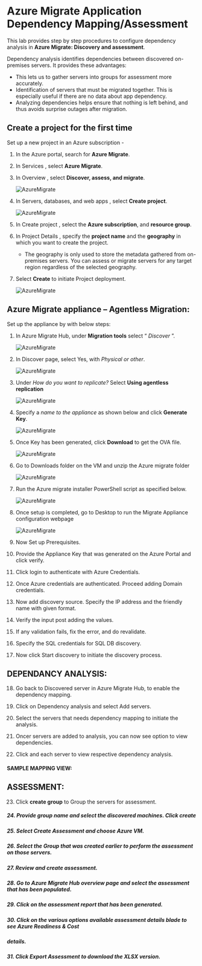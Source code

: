 # Azure Migrate Application Dependency Mapping/Assessment

This lab provides step by step procedures to configure dependency analysis in **Azure Migrate: Discovery and assessment**.

Dependency analysis identifies dependencies between discovered on-premises servers. It provides these advantages:

- This lets us to gather servers into groups for assessment more accurately.
- Identification of servers that must be migrated together. This is especially useful if there are no data about app dependency.
- Analyzing dependencies helps ensure that nothing is left behind, and thus avoids surprise outages after migration.

## Create a project for the first time

Set up a new project in an Azure subscription -

1. In the Azure portal, search for **Azure Migrate**.

2. In Services , select **Azure Migrate**.

3. In Overview , select **Discover, assess, and migrate**.

    ![AzureMigrate](assets/image1.png)

4. In Servers, databases, and web apps , select **Create project**.

    ![AzureMigrate](assets/image2.png)

5. In Create project , select the **Azure subscription**, and **resource group**.

6. In Project Details , specify the **project name** and the **geography** in which you want to create the project.

    - The geography is only used to store the metadata gathered from on-premises servers. You can assess or migrate servers for any target region regardless of the selected geography.

7. Select **Create** to initiate Project deployment.

    ![AzureMigrate](assets/image3.png)

## Azure Migrate appliance – Agentless Migration:

Set up the appliance by with below steps:

1. In Azure Migrate Hub, under **Migration tools** select “ _Discover_ ”.

    ![AzureMigrate](assets/image4.png)

2. In Discover page, select Yes, with _Physical or other_.

    ![AzureMigrate](assets/image5.png)

3. Under _How do you want to replicate?_ Select **Using agentless replication**

    ![AzureMigrate](assets/image6.png)

4. Specify a _name to the appliance_ as shown below and click **Generate Key**.

    ![AzureMigrate](assets/image8.png)

5. Once Key has been generated, click **Download** to get the OVA file.

    ![AzureMigrate](assets/image10.png)

6. Go to Downloads folder on the VM and unzip the Azure migrate folder

    ![AzureMigrate](assets/image11.png)

7. Run the Azure migrate installer PowerShell script as specified below.

    ![AzureMigrate](assets/image12.png)

8. Once setup is completed, go to Desktop to run the Migrate Appliance configuration webpage

    ![AzureMigrate](assets/image13.png)

9. Now Set up Prerequisites.


10. Provide the Appliance Key that was generated on the Azure Portal and click verify.


11. Click login to authenticate with Azure Credentials.





12. Once Azure credentials are authenticated. Proceed adding Domain credentials.


13. Now add discovery source. Specify the IP address and the friendly name with given format.
14. Verify the input post adding the values.


15. If any validation fails, fix the error, and do revalidate.


16. Specify the SQL credentials for SQL DB discovery.


17. Now click Start discovery to initiate the discovery process.


## DEPENDANCY ANALYSIS:

18. Go back to Discovered server in Azure Migrate Hub, to enable the dependency mapping.


19. Click on Dependency analysis and select Add servers.
20. Select the servers that needs dependency mapping to initiate the analysis.


21. Oncer servers are added to analysis, you can now see option to view dependencies.


22. Click and each server to view respective dependency analysis.

#### SAMPLE MAPPING VIEW:




## ASSESSMENT:

23. Click **create group** to Group the servers for assessment.

##### 24. Provide group name and select the discovered machines. Click create


##### 25. Select Create Assessment and choose Azure VM.


##### 26. Select the Group that was created earlier to perform the assessment on those servers.

##### 27. Review and create assessment.


##### 28. Go to Azure Migrate Hub overview page and select the assessment that has been populated.

##### 29. Click on the assessment report that has been generated.


##### 30. Click on the various options available assessment details blade to see Azure Readiness & Cost

##### details.


##### 31. Click Export Assessment to download the XLSX version.



